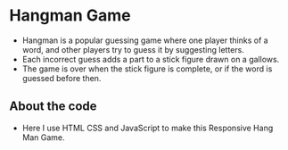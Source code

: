 # Hangman Game
- Hangman is a popular guessing game where one player thinks of a word, and other players try to guess it by suggesting letters. 
- Each incorrect guess adds a part to a stick figure drawn on a gallows. 
- The game is over when the stick figure is complete, or if the word is guessed before then. 
## About the code 
- Here I use HTML CSS and JavaScript to make this Responsive Hang Man Game.
